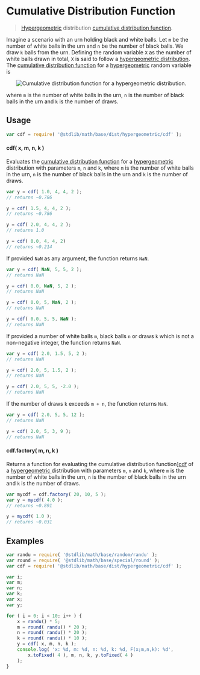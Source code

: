 Cumulative Distribution Function
===

> [Hypergeometric][hypergeometric] distribution [cumulative distribution function][cdf].

<!-- <intro> -->

Imagine a scenario with an urn holding black and white balls. Let `m` be the number of white balls in the urn and `n` be the number of black balls. We draw `k` balls from the urn. Defining the random variable `X` as the number of white balls drawn in total, `X` is said to follow a [hypergeometric distribution][hypergeometric]. The [cumulative distribution function][cdf] for a [hypergeometric][hypergeometric] random variable is

<!-- <equation class="equation" label="eq:cdf" align="center" raw="F(x;m,n,k) =\sum_{i=0}^{\lfloor x \rfloor} \frac{{m \choose i}{n \choose k-i}}{{m+n \choose k}}" alt="Cumulative distribution function for a hypergeometric distribution."> -->

<div class="equation" align="center" data-raw-text="F(x;m,n,k) =\sum_{i=0}^{\lfloor x \rfloor} \frac{{m \choose i}{n \choose k-i}}{{m+n \choose k}}" data-equation="eq:cdf">
    <img src="" alt="Cumulative distribution function for a hypergeometric distribution.">
    <br>
</div>

<!-- </equation> -->

where `m` is the number of white balls in the urn, `n` is the number of black balls in the urn and `k` is the number of draws.

<!-- </intro> -->

<!-- <usage> -->

## Usage
``` javascript
var cdf = require( '@stdlib/math/base/dist/hypergeometric/cdf' );
```

#### cdf( x, m, n, k )

Evaluates the [cumulative distribution function][cdf] for a [hypergeometric ][hypergeometric] distribution with parameters `m`, `n` and `k`, where
`m` is the number of white balls in the urn, `n` is the number of black balls in the urn and `k` is the number of draws.

``` javascript
var y = cdf( 1.0, 4, 4, 2 );
// returns ~0.786

y = cdf( 1.5, 4, 4, 2 );
// returns ~0.786

y = cdf( 2.0, 4, 4, 2 );
// returns 1.0

y = cdf( 0.0, 4, 4, 2)
// returns ~0.214
```

If provided `NaN` as any argument, the function returns `NaN`.

``` javascript
var y = cdf( NaN, 5, 5, 2 );
// returns NaN

y = cdf( 0.0, NaN, 5, 2 );
// returns NaN

y = cdf( 0.0, 5, NaN, 2 );
// returns NaN

y = cdf( 0.0, 5, 5, NaN );
// returns NaN
```

If provided a number of white balls `m`, black balls `n` or draws `k` which is not a non-negative integer, the function returns `NaN`.

``` javascript
var y = cdf( 2.0, 1.5, 5, 2 );
// returns NaN

y = cdf( 2.0, 5, 1.5, 2 );
// returns NaN

y = cdf( 2.0, 5, 5, -2.0 );
// returns NaN
```

If the number of draws `k` exceeds `m + n`, the function returns `NaN`.

``` javascript
var y = cdf( 2.0, 5, 5, 12 );
// returns NaN

y = cdf( 2.0, 5, 3, 9 );
// returns NaN
```

#### cdf.factory( m, n, k )

Returns a function for evaluating the cumulative distribution function][cdf] of a [hypergeometric ][hypergeometric] distribution with parameters `m`, `n` and `k`, where `m` is the number of white balls in the urn, `n` is the number of black balls in the urn and `k` is the number of draws.

``` javascript
var mycdf = cdf.factory( 20, 10, 5 );
var y = mycdf( 4.0 );
// returns ~0.891

y = mycdf( 1.0 );
// returns ~0.031
```

<!-- </usage> -->

<!-- <examples> -->

## Examples

``` javascript
var randu = require( '@stdlib/math/base/random/randu' );
var round = require( '@stdlib/math/base/special/round' );
var cdf = require( '@stdlib/math/base/dist/hypergeometric/cdf' );

var i;
var m;
var n;
var k;
var x;
var y;

for ( i = 0; i < 10; i++ ) {
    x = randu() * 5;
    m = round( randu() * 20 );
    n = round( randu() * 20 );
    k = round( randu() * 10 );
    y = cdf( x, m, n, k );
    console.log( 'x: %d, m: %d, n: %d, k: %d, F(x;m,n,k): %d',
        x.toFixed( 4 ), m, n, k, y.toFixed( 4 )
    );
}
```

<!-- </examples> -->


<!-- <links> -->

[cdf]: https://en.wikipedia.org/wiki/Cumulative_distribution_function
[hypergeometric]: https://en.wikipedia.org/wiki/hypergeometric_distribution

<!-- </links> -->
